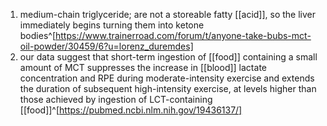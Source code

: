 1. medium-chain triglyceride; are not a storeable fatty [[acid]], so the liver immediately begins turning them into ketone bodies^[https://www.trainerroad.com/forum/t/anyone-take-bubs-mct-oil-powder/30459/6?u=lorenz_duremdes]
2. our data suggest that short-term ingestion of [[food]] containing a small amount of MCT suppresses the increase in [[blood]] lactate concentration and RPE during moderate-intensity exercise and extends the duration of subsequent high-intensity exercise, at levels higher than those achieved by ingestion of LCT-containing [[food]]^[https://pubmed.ncbi.nlm.nih.gov/19436137/]